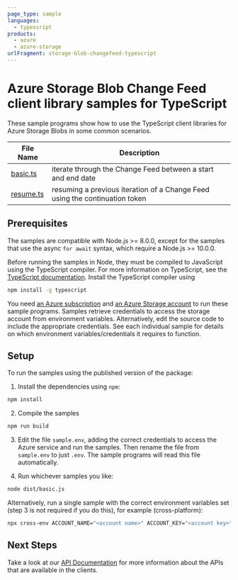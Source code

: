 ```yaml
---
page_type: sample
languages:
  - typescript
products:
  - azure
  - azure-storage
urlFragment: storage-blob-changefeed-typescript
---
```


# Azure Storage Blob Change Feed client library samples for TypeScript

These sample programs show how to use the TypeScript client libraries for Azure Storage Blobs in some common scenarios.

| **File Name**       | **Description**                                                             |
| ------------------- | --------------------------------------------------------------------------- |
| [basic.ts][basic]   | iterate through the Change Feed between a start and end date                |
| [resume.ts][resume] | resuming a previous iteration of a Change Feed using the continuation token |

## Prerequisites

The samples are compatible with Node.js >= 8.0.0, except for the samples that use the async `for await` syntax, which require a Node.js >= 10.0.0.

Before running the samples in Node, they must be compiled to JavaScript using the TypeScript compiler. For more information on TypeScript, see the [TypeScript documentation][typescript]. Install the TypeScript compiler using

```bash
npm install -g typescript
```

You need [an Azure subscription][freesub] and [an Azure Storage account][azstorage] to run these sample programs. Samples retrieve credentials to access the storage account from environment variables. Alternatively, edit the source code to include the appropriate credentials. See each individual sample for details on which environment variables/credentials it requires to function.

## Setup

To run the samples using the published version of the package:

1. Install the dependencies using `npm`:

```bash
npm install
```

2. Compile the samples

```bash
npm run build
```

3. Edit the file `sample.env`, adding the correct credentials to access the Azure service and run the samples. Then rename the file from `sample.env` to just `.env`. The sample programs will read this file automatically.

4. Run whichever samples you like:

```bash
node dist/basic.js
```

Alternatively, run a single sample with the correct environment variables set (step 3 is not required if you do this), for example (cross-platform):

```bash
npx cross-env ACCOUNT_NAME="<account name>" ACCOUNT_KEY="<account key>" node dist/basic.js
```

## Next Steps

Take a look at our [API Documentation][apiref] for more information about the APIs that are available in the clients.

[basic]: https://github.com/Azure/azure-sdk-for-js/tree/main/sdk/storage/storage-blob-changefeed/samples/typescript/src/basic.ts
[resume]: https://github.com/Azure/azure-sdk-for-js/tree/main/sdk/storage/storage-blob-changefeed/samples/typescript/src/resume.ts
[apiref]: https://docs.microsoft.com/javascript/api/@azure/storage-blob-changefeed
[azstorage]: https://docs.microsoft.com/azure/storage/common/storage-account-overview
[freesub]: https://azure.microsoft.com/free/
[typescript]: https://www.typescriptlang.org/docs/home.html
